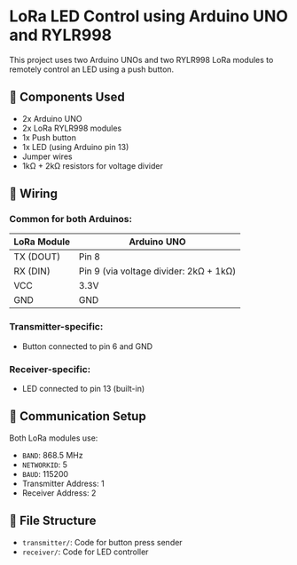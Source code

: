 # LoRa LED Control using Arduino UNO and RYLR998

This project uses two Arduino UNOs and two RYLR998 LoRa modules to remotely control an LED using a push button.

## 🧩 Components Used

- 2x Arduino UNO
- 2x LoRa RYLR998 modules
- 1x Push button
- 1x LED (using Arduino pin 13)
- Jumper wires
- 1kΩ + 2kΩ resistors for voltage divider

## 🔌 Wiring

### Common for both Arduinos:

| LoRa Module | Arduino UNO |
|-------------|--------------|
| TX (DOUT)   | Pin 8        |
| RX (DIN)    | Pin 9 (via voltage divider: 2kΩ + 1kΩ) |
| VCC         | 3.3V         |
| GND         | GND          |

### Transmitter-specific:
- Button connected to pin 6 and GND

### Receiver-specific:
- LED connected to pin 13 (built-in)

## 📡 Communication Setup

Both LoRa modules use:
- `BAND`: 868.5 MHz
- `NETWORKID`: 5
- `BAUD`: 115200
- Transmitter Address: 1
- Receiver Address: 2

## 📂 File Structure

- `transmitter/`: Code for button press sender
- `receiver/`: Code for LED controller
